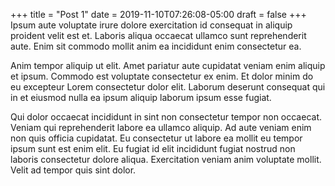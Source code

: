 +++
title = "Post 1"
date = 2019-11-10T07:26:08-05:00
draft = false
+++
Ipsum aute voluptate irure dolore exercitation id consequat in aliquip proident velit est et. Laboris aliqua occaecat ullamco sunt reprehenderit aute. Enim sit commodo mollit anim ea incididunt enim consectetur ea.

Anim tempor aliquip ut elit. Amet pariatur aute cupidatat veniam enim aliquip et ipsum. Commodo est voluptate consectetur ex enim. Et dolor minim do eu excepteur Lorem consectetur dolor elit. Laborum deserunt consequat qui in et eiusmod nulla ea ipsum aliquip laborum ipsum esse fugiat.

Qui dolor occaecat incididunt in sint non consectetur tempor non occaecat. Veniam qui reprehenderit labore ea ullamco aliquip. Ad aute veniam enim non quis officia cupidatat. Eu consectetur ut labore ea mollit eu tempor ipsum sunt est enim elit. Eu fugiat id elit incididunt fugiat nostrud non laboris consectetur dolore aliqua. Exercitation veniam anim voluptate mollit. Velit ad tempor quis sint dolor.
